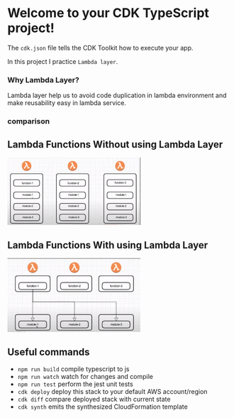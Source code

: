 # Welcome to your CDK TypeScript project!


The `cdk.json` file tells the CDK Toolkit how to execute your app.

In this project I practice `Lambda layer`.

### Why Lambda Layer?
 Lambda layer help us to avoid code duplication in lambda environment and make reusability easy in lambda service.
 
 ### comparison

 ## Lambda Functions Without using Lambda Layer
 <img src="github_images/without_layer.png" width="300" >

  ## Lambda Functions With using Lambda Layer
 <img src="github_images/with_layer.png" width="300" >

## Useful commands

 * `npm run build`   compile typescript to js
 * `npm run watch`   watch for changes and compile
 * `npm run test`    perform the jest unit tests
 * `cdk deploy`      deploy this stack to your default AWS account/region
 * `cdk diff`        compare deployed stack with current state
 * `cdk synth`       emits the synthesized CloudFormation template
